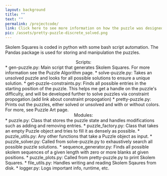 ```yaml
---
layout: background
title: ""
text: ""
permalink: /projectcode/
link: Click here to see more information on how the puzzle was designed.
pic: /assets/pretty-puzzle-discrete_solved.png
---
```

Skolem Squares is coded in python with some bash script automation. The Pandas package is used for storing and manipulation the puzzles.

<center>Scripts:</center>
* gen-puzzle.py: Main script that generates Skolem Squares. For more information see the Puzzle Algorithm page.
* solve-puzzle.py: Takes an unsolved puzzle and looks for all possible solutions to ensure a unique solution.
* get-puzzle-constraints.py: Finds all possible entries in the starting position of the puzzle. This helps me get a handle on the puzzle's difficulty, and will be developed further to solve puzzles via constraint propogation.(add link about constraint propogation)
* pretty-puzzle.py: Prints out the puzzles, either solved or unsolved and with or without colors. For more, see Puzzle Art page.

<center>Modules:</center>
* puzzle.py: Class that stores the puzzle state and handles modifications such as adding and removing entries. 
* puzzle_factory.py: Class that takes an empty Puzzle object and tries to fill it as densely as possible.
* puzzle_utils.py: Any other functions that take a Puzzle object as input.
* puzzle_solver.py: Called from solve-puzzle.py to exhaustively search all possible puzzle solutions.
* sequence_generator.py: Finds all possible skolem sequences of a given length with zero or more blanks at given positions.
* puzzle_plots.py: Called from pretty-puzzle.py to print Skolem Squares.
* file_utils.py: Handles writing and reading Skolem Sqaures from disk.
* logger.py: Logs important info, runtime, etc.
